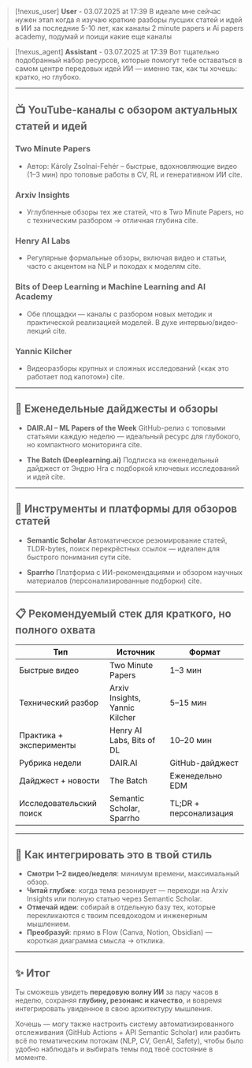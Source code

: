 >[!nexus_user] **User** - 03.07.2025 at 17:39
> В идеале мне сейчас нужен этап когда я изучаю краткие разборы лусших статей и идей в ИИ за последние 5-10 лет, как каналы 2 minute papers и Ai papers academy, подумай и поищи какие еще каналы
<!-- UID: bbb210cd-4e74-4766-9aff-d8b96cdeb578 -->




>[!nexus_agent] **Assistant** - 03.07.2025 at 17:39
> Вот тщательно подобранный набор ресурсов, которые помогут тебе оставаться в самом центре передовых идей ИИ — именно так, как ты хочешь: кратко, но глубоко.
> 
> ---
> 
> ## 📺 YouTube-каналы с обзором актуальных статей и идей
> 
> ### **Two Minute Papers** 
> - Автор: Károly Zsolnai-Fehér – быстрые, вдохновляющие видео (1–3 мин) про топовые работы в CV, RL и генеративном ИИ cite.
> 
> ### **Arxiv Insights** 
> - Углубленные обзоры тех же статей, что в Two Minute Papers, но с техническим разбором → отличная глубина cite.
> 
> ### **Henry AI Labs** 
> - Регулярные формальные обзоры, включая видео и статьи, часто с акцентом на NLP и походах к моделям cite.
> 
> ### **Bits of Deep Learning** и **Machine Learning and AI Academy** 
> - Обе площадки — каналы с разбором новых методик и практической реализацией моделей. В духе интервью/видео-лекций cite.
> 
> ### **Yannic Kilcher** 
> - Видеоразборы крупных и сложных исследований («как это работает под капотом») cite.
> 
> ---
> 
> ## 🧮 Еженедельные дайджесты и обзоры
> 
> - **DAIR.AI – ML Papers of the Week** 
>  GitHub-релиз с топовыми статьями каждую неделю — идеальный ресурс для глубокого, но компактного мониторинга cite.
> 
> - **The Batch (Deeplearning.ai)** 
>  Подписка на еженедельный дайджест от Эндрю Нга с подборкой ключевых исследований и идей cite.
> 
> ---
> 
> ## 🔎 Инструменты и платформы для обзоров статей
> 
> - **Semantic Scholar** 
>  Автоматическое резюмирование статей, TLDR-bytes, поиск перекрёстных ссылок — идеален для быстрого понимания сути cite.
> 
> - **Sparrho** 
>  Платформа с ИИ-рекомендациями и обзором научных материалов (персонализированные подборки) cite.
> 
> ---
> 
> ## 📋 Рекомендуемый стек для краткого, но полного охвата
> 
> | Тип | Источник | Формат |
> |-----|---------|--------|
> | Быстрые видео | Two Minute Papers | 1–3 мин |
> | Технический разбор | Arxiv Insights, Yannic Kilcher | 5–15 мин |
> | Практика + эксперименты | Henry AI Labs, Bits of DL | 10–20 мин |
> | Рубрика недели | DAIR.AI | GitHub-дайджест |
> | Дайджест + новости | The Batch | Еженедельно EDM |
> | Исследовательский поиск | Semantic Scholar, Sparrho | TL;DR + персонализация |
> 
> ---
> 
> ## 🧭 Как интегрировать это в твой стиль
> 
> - **Смотри 1–2 видео/неделя**: минимум времени, максимальный обзор.
> - **Читай глубже**: когда тема резонирует — переходи на Arxiv Insights или полную статью через Semantic Scholar.
> - **Отмечай идеи**: собирай в отдельную базу тех, которые перекликаются с твоим псевдокодом и инженерным мышлением.
> - **Преобразуй**: прямо в Flow (Canva, Notion, Obsidian) — короткая диаграмма смысла → отклика.
> 
> ---
> 
> ## ✨ Итог
> 
> Ты сможешь увидеть **передовую волну ИИ** за пару часов в неделю, 
> сохраняя **глубину, резонанс и качество**, 
> и вовремя интегрировать увиденное в свою архитектуру мышления.
> 
> Хочешь — могу также настроить систему автоматизированного отслеживания (GitHub Actions + API Semantic Scholar) или разбить всё по тематическим потокам (NLP, CV, GenAI, Safety), чтобы было удобно наблюдать и выбирать темы под твоё состояние в моменте.
<!-- UID: 1848d54b-ad7d-44a7-b108-f08c2d7c305a -->